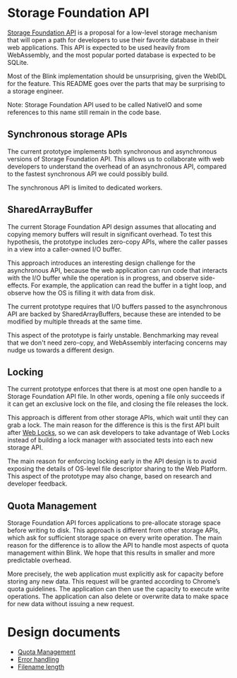 # Storage Foundation API

[Storage Foundation API](https://github.com/fivedots/storage-foundation-api-explainer)
is a proposal for a low-level storage mechanism that will open a path for
developers to use their favorite database in their web applications. This API is
expected to be used heavily from WebAssembly, and the most popular ported
database is expected to be SQLite.

Most of the Blink implementation should be unsurprising, given the WebIDL for
the feature. This README goes over the parts that may be surprising to a storage
engineer.

Note: Storage Foundation API used to be called NativeIO and some references to
this name still remain in the code base.

## Synchronous storage APIs

The current prototype implements both synchronous and asynchronous versions of
Storage Foundation API. This allows us to collaborate with web developers to
understand the overhead of an asynchronous API, compared to the fastest
synchronous API we could possibly build.

The synchronous API is limited to dedicated workers.

## SharedArrayBuffer

The current Storage Foundation API design assumes that allocating and copying
memory buffers will result in significant overhead. To test this hypothesis, the
prototype includes zero-copy APIs, where the caller passes in a view into a
caller-owned I/O buffer.

This approach introduces an interesting design challenge for the asynchronous
API, because the web application can run code that interacts with the I/O buffer
while the operation is in progress, and observe side-effects. For example, the
application can read the buffer in a tight loop, and observe how the OS is
filling it with data from disk.

The current prototype requires that I/O buffers passed to the asynchronous API
are backed by SharedArrayBuffers, because these are intended to be modified by
multiple threads at the same time.

This aspect of the prototype is fairly unstable. Benchmarking may reveal that
we don't need zero-copy, and WebAssembly interfacing concerns may nudge us
towards a different design.

## Locking

The current prototype enforces that there is at most one open handle to a
Storage Foundation API file. In other words, opening a file only succeeds if it
can get an exclusive lock on the file, and closing the file releases the lock.

This approach is different from other storage APIs, which wait until they can
grab a lock. The main reason for the difference is this is the first API built
after
[Web Locks](https://developer.mozilla.org/en-US/docs/Web/API/Web_Locks_API), so
we can ask developers to take advantage of Web Locks instead of building a lock
manager with associated tests into each new storage API.

The main reason for enforcing locking early in the API design is to avoid
exposing the details of OS-level file descriptor sharing to the Web Platform.
This aspect of the prototype may also change, based on research and developer
feedback.

## Quota Management

Storage Foundation API forces applications to pre-allocate storage space before
writing to disk. This approach is different from other storage APIs, which ask
for sufficient storage space on every write operation. The main reason for the
difference is to allow the API to handle most aspects of quota management within
Blink. We hope that this results in smaller and more predictable overhead.

More precisely, the web application must explicitly ask for capacity before
storing any new data. This request will be granted according to Chrome’s quota
guidelines. The application can then use the capacity to execute write
operations. The application can also delete or overwrite data to make space for
new data without issuing a new request.

# Design documents

- [Quota Management](https://docs.google.com/document/d/1wUrtCOsyH3qGwKuqLhV9AJD-bDAjAzfPL5r1GT8H4IY)
- [Error handling](https://docs.google.com/document/d/1rvs615AU2s8kVsmUlukbmtQNvUWFny0yzAS_gsnYZEs)
- [Filename length](https://docs.google.com/document/u/1/d/1gjnHg9b0vuTul54MHAzRFfQ6T1XKdayYoGKs6Td8yuQ)
